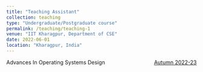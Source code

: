 ```yaml
---
title: "Teaching Assistant"
collection: teaching
type: "Undergraduate/Postgraduate course"
permalink: /teaching/teaching-1
venue: "IIT Kharagpur, Department of CSE"
date: 2022-06-01
location: "Kharagpur, India"
---
```


<p>Advances In Operating Systems Design<span style="float: right; "><a href="https://cse.iitkgp.ac.in/~sandipc/courses/cs60038/cs60038.html">Autumn 2022-23</a></span>
